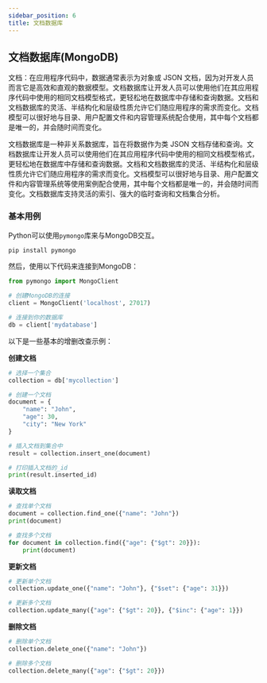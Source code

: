 ```yaml
---
sidebar_position: 6
title: 文档数据库
---
```


## 文档数据库(MongoDB)

文档：在应用程序代码中，数据通常表示为对象或 JSON 文档，因为对开发人员而言它是高效和直观的数据模型。文档数据库让开发人员可以使用他们在其应用程序代码中使用的相同文档模型格式，更轻松地在数据库中存储和查询数据。文档和文档数据库的灵活、半结构化和层级性质允许它们随应用程序的需求而变化。文档模型可以很好地与目录、用户配置文件和内容管理系统配合使用，其中每个文档都是唯一的，并会随时间而变化。

文档数据库是一种非关系数据库，旨在将数据作为类 JSON 文档存储和查询。文档数据库让开发人员可以使用他们在其应用程序代码中使用的相同文档模型格式，更轻松地在数据库中存储和查询数据。文档和文档数据库的灵活、半结构化和层级性质允许它们随应用程序的需求而变化。文档模型可以很好地与目录、用户配置文件和内容管理系统等使用案例配合使用，其中每个文档都是唯一的，并会随时间而变化。文档数据库支持灵活的索引、强大的临时查询和文档集合分析。

### 基本用例

Python可以使用`pymongo`库来与MongoDB交互。

```bash
pip install pymongo
```

然后，使用以下代码来连接到MongoDB：

```python
from pymongo import MongoClient

# 创建MongoDB的连接
client = MongoClient('localhost', 27017)

# 连接到你的数据库
db = client['mydatabase']
```

以下是一些基本的增删改查示例：

**创建文档**

```python
# 选择一个集合
collection = db['mycollection']

# 创建一个文档
document = {
    "name": "John",
    "age": 30,
    "city": "New York"
}

# 插入文档到集合中
result = collection.insert_one(document)

# 打印插入文档的_id
print(result.inserted_id)
```

**读取文档**

```python
# 查找单个文档
document = collection.find_one({"name": "John"})
print(document)

# 查找多个文档
for document in collection.find({"age": {"$gt": 20}}):
    print(document)
```

**更新文档**

```python
# 更新单个文档
collection.update_one({"name": "John"}, {"$set": {"age": 31}})

# 更新多个文档
collection.update_many({"age": {"$gt": 20}}, {"$inc": {"age": 1}})
```

**删除文档**

```python
# 删除单个文档
collection.delete_one({"name": "John"})

# 删除多个文档
collection.delete_many({"age": {"$gt": 20}})
```